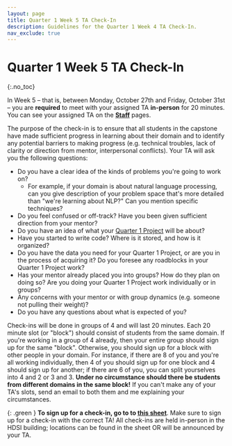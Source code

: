 ```yaml
---
layout: page
title: Quarter 1 Week 5 TA Check-In
description: Guidelines for the Quarter 1 Week 4 TA Check-In.
nav_exclude: true
---
```


# Quarter 1 Week 5 TA Check-In
{:.no_toc}

In Week 5 – that is, between Monday, October 27th and Friday, October 31st – you are **required** to meet with your assigned TA **in-person** for 20 minutes. You can see your assigned TA on the [**Staff**](https://dsc-capstone.org/2025-26/staff) pages.

The purpose of the check-in is to ensure that all students in the capstone have made sufficient progress in learning about their domain and to identify any potential barriers to making progress (e.g. technical troubles, lack of clarity or direction from mentor, interpersonal conflicts). Your TA will ask you the following questions:

- Do you have a clear idea of the kinds of problems you're going to work on?
  - For example, if your domain is about natural language processing, can you give description of your problem space that's more detailed than "we're learning about NLP?" Can you mention specific techniques?
- Do you feel confused or off-track? Have you been given sufficient direction from your mentor?
- Do you have an idea of what your [Quarter 1 Project](../q1) will be about?
- Have you started to write code? Where is it stored, and how is it organized?
- Do you have the data you need for your Quarter 1 Project, or are you in the process of acquiring it? Do you foresee any roadblocks in your Quarter 1 Project work?
- Has your mentor already placed you into groups? How do they plan on doing so? Are you doing your Quarter 1 Project work individually or in groups?
- Any concerns with your mentor or with group dynamics (e.g. someone not pulling their weight)?
- Do you have any questions about what is expected of you?

Check-ins will be done in groups of 4 and will last 20 minutes. Each 20 minute slot (or "block") should consist of students from the same domain. If you're working in a group of 4 already, then your entire group should sign up for the same "block". Otherwise, you should sign up for a block with other people in your domain. For instance, if there are 8 of you and you're all working individually, then 4 of you should sign up for one block and 4 should sign up for another; if there are 6 of you, you can split yourselves into 4 and 2 or 3 and 3. **Under no circumstance should there be students from different domains in the same block!** If you can't make any of your TA's slots, send an email to both them and me explaining your circumstances.

{: .green }
**To sign up for a check-in, go to to [this sheet](https://docs.google.com/spreadsheets/d/1GuFbMa5XTzbDs5qrze9YH3oRb9Qrqr9JoV-kCyBGqZs/edit?usp=sharing)**. Make sure to sign up for a check-in with the correct TA! All check-ins are held in-person in the HDSI building; locations can be found in the sheet OR will be announced by your TA.


